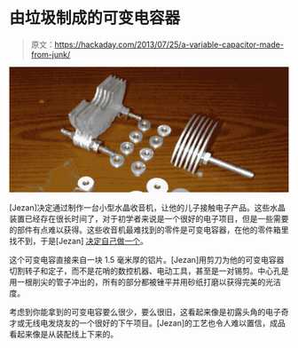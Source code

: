 # 由垃圾制成的可变电容器

> 原文：<https://hackaday.com/2013/07/25/a-variable-capacitor-made-from-junk/>

![cap](img/56ce6217b694ad0066d019114dd52232.png)

[Jezan]决定通过制作一台小型水晶收音机，让他的儿子接触电子产品。这些水晶装置已经存在很长时间了，对于初学者来说是一个很好的电子项目，但是一些需要的部件有点难以获得。这些收音机最难找到的零件是可变电容器，在他的零件箱里找不到，于是[Jezan] [决定自己做一个](http://www.instructables.com/id/air-variable-capacitor-from-scrap-aluminum-sheets/?ALLSTEPS)。

这个可变电容直接来自一块 1.5 毫米厚的铝片。[Jezan]用剪刀为他的可变电容器切割转子和定子，而不是花哨的数控机器、电动工具，甚至是一对锡剪。中心孔是用一根削尖的管子冲出的，所有的部分都被锉平并用砂纸打磨以获得完美的光洁度。

考虑到你能拿到的可变电容要么很少，要么很旧，这看起来像是初露头角的电子奇才或无线电发烧友的一个很好的下午项目。[Jezan]的工艺也令人难以置信，成品看起来像是从装配线上下来的。